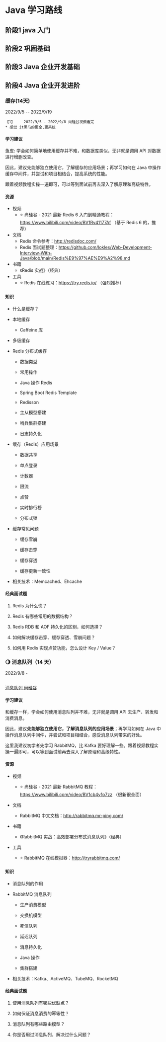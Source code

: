 # Java 学习路线

## 阶段1 java 入门

## 阶段2 巩固基础

## 阶段3 Java 企业开发基础

## 阶段4 Java 企业开发进阶

### 缓存(14天)

2022/9/5 -- 2022/9/19

```
【1】    2022/9/5 - 2022/9/8 尚硅谷视频看完
* 感觉 it黑马的更全,更系统
```



#### 学习建议

鱼皮:
    学会如何简单地使用缓存并不难，和数据库类似，无非就是调用 API 对数据进行增删改查。

因此，建议先能够独立使用它，了解缓存的应用场景；再学习如何在 Java 中操作缓存中间件，并尝试和项目相结合，提高系统的性能。

跟着视频教程实操一遍即可，可以等到面试前再去深入了解原理和高级特性。

#### 资源

- 视频
  - ⭐ 尚硅谷 - 2021 最新 Redis 6 入门到精通教程：https://www.bilibili.com/video/BV1Rv41177Af （基于 Redis 6 的，推荐）
- 文档
  - Redis 命令参考：http://redisdoc.com/
  - Redis 面试题整理：https://github.com/lokles/Web-Development-Interview-With-Java/blob/main/Redis%E9%97%AE%E9%A2%98.md
- 书籍
  - 《Redis 实战》（经典）
- 工具
  - ⭐ Redis 在线练习：https://try.redis.io/ （强烈推荐）

#### 知识

- 什么是缓存？

- 本地缓存
  
  - Caffeine 库

- 多级缓存

- Redis 分布式缓存
  
  - 数据类型
  
  - 常用操作
  
  - Java 操作 Redis
  
  - Spring Boot Redis Template
  
  - Redisson
  
  - 主从模型搭建
  
  - 哨兵集群搭建
  
  - 日志持久化

- 缓存（Redis）应用场景
  
  - 数据共享
  
  - 单点登录
  
  - 计数器
  
  - 限流
  
  - 点赞
  
  - 实时排行榜
  
  - 分布式锁

- 缓存常见问题
  
  - 缓存雪崩
  
  - 缓存击穿
  
  - 缓存穿透
  
  - 缓存更新一致性

- 相关技术：Memcached、Ehcache



#### 经典面试题

1. Redis 为什么快？

2. Redis 有哪些常用的数据结构？

3. Redis RDB 和 AOF 持久化的区别，如何选择？

4. 如何解决缓存击穿、缓存穿透、雪崩问题？

5. 如何用 Redis 实现点赞功能，怎么设计 Key / Value？



### 🌖 消息队列（14 天）

2022/9/8 - 

```

```

[消息队列 尚硅谷](https://www.bilibili.com/video/BV1cb4y1o7zz/?spm_id_from=333.788.recommend_more_video.1&vd_source=79b4294ba1b51b78d8501db87f35d73d)



#### 学习建议

和缓存一样，学会如何使用消息队列并不难，无非就是调用 API 去生产、转发和消费消息。

因此，建议**先能够独立使用它，了解消息队列的应用场景**；再学习如何在 Java 中操作消息队列中间件，并尝试和项目相结合，感受消息队列带来的好处。

这里我建议初学者先学习 RabbitMQ，比 Kafka 要好理解一些。跟着视频教程实操一遍即可，可以等到面试前再去深入了解原理和高级特性。



#### 资源

- 视频
  
  - ⭐ 尚硅谷 - 2021 最新 RabbitMQ 教程：https://www.bilibili.com/video/BV1cb4y1o7zz （很新很全面）

- 文档
  
  - RabbitMQ 中文文档：http://rabbitmq.mr-ping.com/

- 书籍
  
  - 《RabbitMQ 实战：高效部署分布式消息队列》（经典）

- 工具
  
  - ⭐ RabbitMQ 在线模拟器：http://tryrabbitmq.com/
  
  

#### 知识

- 消息队列的作用

- RabbitMQ 消息队列
  
  - 生产消费模型
  
  - 交换机模型
  
  - 死信队列
  
  - 延迟队列
  
  - 消息持久化
  
  - Java 操作
  
  - 集群搭建

- 相关技术：Kafka、ActiveMQ、TubeMQ、RocketMQ



#### 经典面试题

1. 使用消息队列有哪些优缺点？

2. 如何保证消息消费的幂等性？

3. 消息队列有哪些路由模型？

4. 你是否用过消息队列，解决过什么问题？